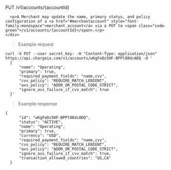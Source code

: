 <div class="method-area">
  <div class="method-copy">
    <div class="method-copy-padding">
      <p><span class="api-operation">PUT</span> <span class="code-green">/v1/accounts/{accountId}</span></p>

      <p>A Merchant may update the name, primary status, and policy configuration of a <a href="#merchantaccount" style="font-family:monospace">merchant_account</a> via a PUT to <span class="code-green">/v1/accounts/{accountId}</span>.</p>
    </div>
  </div>

  <blockquote>Example request</blockquote>
  <pre><code>curl -X PUT --user secret_key: -H "Content-Type: application/json" https://api.chargeio.com/v1/accounts/wKgFeDz5HF-BPPl08dcADQ -d '
  {
      "name": "Operating",
      "primary": true,
      "required_payment_fields": "name,cvv",
      "cvv_policy": "REQUIRE_MATCH_LENIENT",
      "avs_policy": "ADDR_OR_POSTAL_CODE_STRICT",
      "ignore_avs_failure_if_cvv_match": true
  }'</code></pre>

  <blockquote>Example response</blockquote>
  <pre><code>{
      "id": "wKgFeDz5HF-BPPl08dcADQ",
      "status": "ACTIVE",
      "name": "Operating",
      "primary": true,
      "currency": "USD",
      "required_payment_fields": "name,cvv",
      "cvv_policy": "REQUIRE_MATCH_LENIENT",
      "avs_policy": "ADDR_OR_POSTAL_CODE_STRICT",
      "ignore_avs_failure_if_cvv_match": true,
      "transaction_allowed_countries": "US,CA"
  }</code></pre>
</div>
